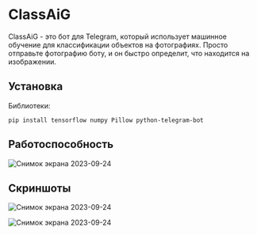 # ClassAiG

ClassAiG - это бот для Telegram, который использует машинное обучение для классификации объектов на фотографиях.
Просто отправьте фотографию боту, и он быстро определит, что находится на изображении.

## Установка

Библиотеки:
```
pip install tensorflow numpy Pillow python-telegram-bot
```
## Работоспособность

![Снимок экрана 2023-09-24](https://github.com/MrChed/ClassAiG/assets/141160614/65235ca0-6f89-4f13-9990-5e674e4719c6)

## Скриншоты

![Снимок экрана 2023-09-24](https://github.com/MrChed/ClassAiG/assets/141160614/f31368e6-1b9c-4453-bda6-bad9c75e3f23)  

![Снимок экрана 2023-09-24](https://github.com/MrChed/ClassAiG/assets/141160614/a8f5e50d-f2e3-4786-91c5-42f97d2fe79d)
